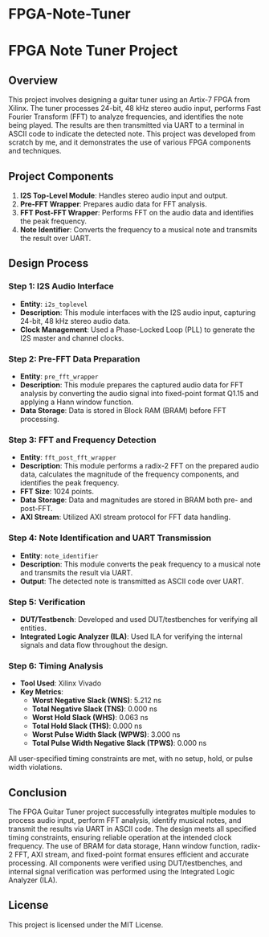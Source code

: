 # FPGA-Note-Tuner

# FPGA Note Tuner Project

## Overview
This project involves designing a guitar tuner using an Artix-7 FPGA from Xilinx. The tuner processes 24-bit, 48 kHz stereo audio input, performs Fast Fourier Transform (FFT) to analyze frequencies, and identifies the note being played. The results are then transmitted via UART to a terminal in ASCII code to indicate the detected note. This project was developed from scratch by me, and it demonstrates the use of various FPGA components and techniques.

## Project Components
1. **I2S Top-Level Module**: Handles stereo audio input and output.
2. **Pre-FFT Wrapper**: Prepares audio data for FFT analysis.
3. **FFT Post-FFT Wrapper**: Performs FFT on the audio data and identifies the peak frequency.
4. **Note Identifier**: Converts the frequency to a musical note and transmits the result over UART.

## Design Process
### Step 1: I2S Audio Interface
- **Entity**: `i2s_toplevel`
- **Description**: This module interfaces with the I2S audio input, capturing 24-bit, 48 kHz stereo audio data.
- **Clock Management**: Used a Phase-Locked Loop (PLL) to generate the I2S master and channel clocks.

### Step 2: Pre-FFT Data Preparation
- **Entity**: `pre_fft_wrapper`
- **Description**: This module prepares the captured audio data for FFT analysis by converting the audio signal into fixed-point format Q1.15 and applying a Hann window function.
- **Data Storage**: Data is stored in Block RAM (BRAM) before FFT processing.

### Step 3: FFT and Frequency Detection
- **Entity**: `fft_post_fft_wrapper`
- **Description**: This module performs a radix-2 FFT on the prepared audio data, calculates the magnitude of the frequency components, and identifies the peak frequency.
- **FFT Size**: 1024 points.
- **Data Storage**: Data and magnitudes are stored in BRAM both pre- and post-FFT.
- **AXI Stream**: Utilized AXI stream protocol for FFT data handling.

### Step 4: Note Identification and UART Transmission
- **Entity**: `note_identifier`
- **Description**: This module converts the peak frequency to a musical note and transmits the result via UART.
- **Output**: The detected note is transmitted as ASCII code over UART.

### Step 5: Verification
- **DUT/Testbench**: Developed and used DUT/testbenches for verifying all entities.
- **Integrated Logic Analyzer (ILA)**: Used ILA for verifying the internal signals and data flow throughout the design.

### Step 6: Timing Analysis
- **Tool Used**: Xilinx Vivado
- **Key Metrics**:
  - **Worst Negative Slack (WNS)**: 5.212 ns
  - **Total Negative Slack (TNS)**: 0.000 ns
  - **Worst Hold Slack (WHS)**: 0.063 ns
  - **Total Hold Slack (THS)**: 0.000 ns
  - **Worst Pulse Width Slack (WPWS)**: 3.000 ns
  - **Total Pulse Width Negative Slack (TPWS)**: 0.000 ns

All user-specified timing constraints are met, with no setup, hold, or pulse width violations.

## Conclusion
The FPGA Guitar Tuner project successfully integrates multiple modules to process audio input, perform FFT analysis, identify musical notes, and transmit the results via UART in ASCII code. The design meets all specified timing constraints, ensuring reliable operation at the intended clock frequency. The use of BRAM for data storage, Hann window function, radix-2 FFT, AXI stream, and fixed-point format ensures efficient and accurate processing. All components were verified using DUT/testbenches, and internal signal verification was performed using the Integrated Logic Analyzer (ILA).

## License
This project is licensed under the MIT License.
